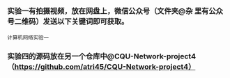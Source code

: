 ### 实验一有拍摄视频，放在网盘上，微信公众号（文件夹@杂 里有公众号二维码）发送以下关键词即可获取。
    计算机网络实验一
### 实验四的源码放在另一个仓库中@CQU-Network-project4（https://github.com/atri45/CQU-Network-project4）